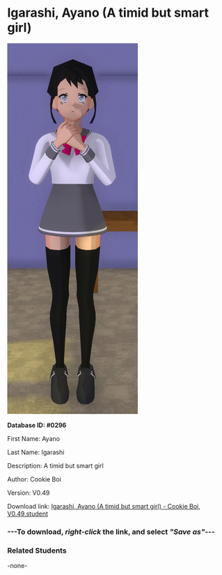 # Igarashi, Ayano (A timid but smart girl)

<img src="../../Files/Images/Igarashi, Ayano (A timid but smart girl).png" title="Igarashi, Ayano (A timid but smart girl) - Cookie Boi, V0.49">

**Database ID: #0296**

First Name: Ayano

Last Name: Igarashi

Description: A timid but smart girl

Author: Cookie Boi

Version: V0.49

Download link: <a href="https://raw.githubusercontent.com/Arbiter1223/Daigaku-Gurashi-Custom-Students/master/Files/Student%20Files/Igarashi%2C%20Ayano%20(A%20timid%20but%20smart%20girl)%20-%20Cookie%20Boi%2C%20V0.49.student">Igarashi, Ayano (A timid but smart girl) - Cookie Boi, V0.49.student</a>

### ---**To download, _right-click_ the link, and select _"Save as"_**---

### Related Students

-none-
